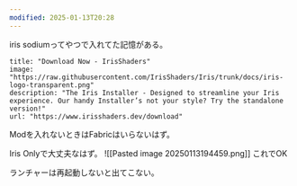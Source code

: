 ```yaml
---
modified: 2025-01-13T20:28
---
```



iris sodiumってやつで入れてた記憶がある。


```embed
title: "Download Now - IrisShaders"
image: "https://raw.githubusercontent.com/IrisShaders/Iris/trunk/docs/iris-logo-transparent.png"
description: "The Iris Installer - Designed to streamline your Iris experience. Our handy Installer’s not your style? Try the standalone version!"
url: "https://www.irisshaders.dev/download"
```

Modを入れないときはFabricはいらないはず。

Iris Onlyで大丈夫なはず。
![[Pasted image 20250113194459.png]]
これでOK

ランチャーは再起動しないと出てこない。